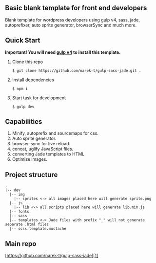 ## Basic blank template for front end developers #
Blank template for wordpress developers using gulp v4, sass, jade, autoprefixer, auto sprite generator, browserSync and much more.
## Quick Start #
**Important! You will need [gulp v4][1] to install this template.**

1. Clone this repo

    `$ git clone https://github.com/narek-t/gulp-sass-jade.git .`
2. Install dependencies

    `$ npm i`

3. Start task for development

    `$ gulp dev`

## Capabilities #
1. Minify, autoprefix and sourcemaps for css.
2. Auto sprite generator.
3. browser-sync for live reload.
4. concat, uglify JavaScript files.
5. converting Jade templates to HTML
6. Optimize images.

## Project structure #

```
.
|-- dev
  |-- img
    |-- sprites <-> all images placed here will generate sprite.png
  |-- js
    |-- lib <-> all scripts placed here will generate lib.min.js
  |-- fonts
  |-- sass
  |-- templates <-> Jade files with prefix "_" will not generate separate .html files
  |-- scss.template.mustache

```
## Main repo #

[https://github.com/narek-t/gulp-sass-jade][1]

  [1]: https://github.com/gulpjs/gulp/tree/4.0
  [2]: https://github.com/narek-t/gulp-sass-jade
